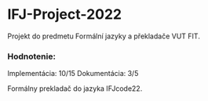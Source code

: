 # IFJ-Project-2022

Projekt do predmetu Formální jazyky a překladače VUT FIT.

### Hodnotenie: 
Implementácia: 10/15
Dokumentácia: 3/5

Formálny prekladač do jazyka IFJcode22.
